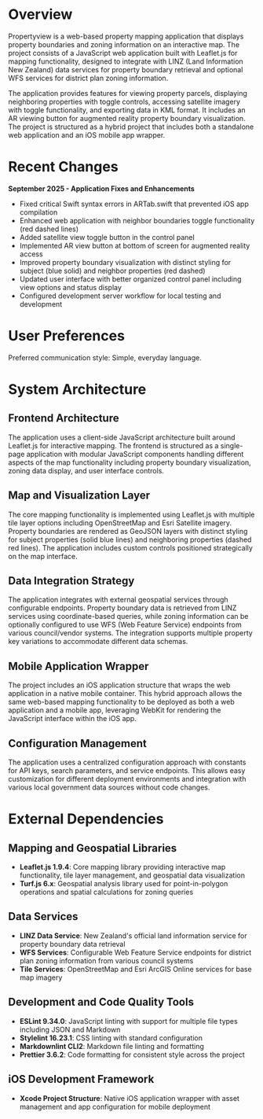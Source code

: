 # Overview

Propertyview is a web-based property mapping application that displays property boundaries and zoning information on an interactive map. The project consists of a JavaScript web application built with Leaflet.js for mapping functionality, designed to integrate with LINZ (Land Information New Zealand) data services for property boundary retrieval and optional WFS services for district plan zoning information.

The application provides features for viewing property parcels, displaying neighboring properties with toggle controls, accessing satellite imagery with toggle functionality, and exporting data in KML format. It includes an AR viewing button for augmented reality property boundary visualization. The project is structured as a hybrid project that includes both a standalone web application and an iOS mobile app wrapper.

# Recent Changes

**September 2025 - Application Fixes and Enhancements**
- Fixed critical Swift syntax errors in ARTab.swift that prevented iOS app compilation
- Enhanced web application with neighbor boundaries toggle functionality (red dashed lines)
- Added satellite view toggle button in the control panel
- Implemented AR view button at bottom of screen for augmented reality access
- Improved property boundary visualization with distinct styling for subject (blue solid) and neighbor properties (red dashed)
- Updated user interface with better organized control panel including view options and status display
- Configured development server workflow for local testing and development

# User Preferences

Preferred communication style: Simple, everyday language.

# System Architecture

## Frontend Architecture
The application uses a client-side JavaScript architecture built around Leaflet.js for interactive mapping. The frontend is structured as a single-page application with modular JavaScript components handling different aspects of the map functionality including property boundary visualization, zoning data display, and user interface controls.

## Map and Visualization Layer
The core mapping functionality is implemented using Leaflet.js with multiple tile layer options including OpenStreetMap and Esri Satellite imagery. Property boundaries are rendered as GeoJSON layers with distinct styling for subject properties (solid blue lines) and neighboring properties (dashed red lines). The application includes custom controls positioned strategically on the map interface.

## Data Integration Strategy
The application integrates with external geospatial services through configurable endpoints. Property boundary data is retrieved from LINZ services using coordinate-based queries, while zoning information can be optionally configured to use WFS (Web Feature Service) endpoints from various council/vendor systems. The integration supports multiple property key variations to accommodate different data schemas.

## Mobile Application Wrapper
The project includes an iOS application structure that wraps the web application in a native mobile container. This hybrid approach allows the same web-based mapping functionality to be deployed as both a web application and a mobile app, leveraging WebKit for rendering the JavaScript interface within the iOS app.

## Configuration Management
The application uses a centralized configuration approach with constants for API keys, search parameters, and service endpoints. This allows easy customization for different deployment environments and integration with various local government data sources without code changes.

# External Dependencies

## Mapping and Geospatial Libraries
- **Leaflet.js 1.9.4**: Core mapping library providing interactive map functionality, tile layer management, and geospatial data visualization
- **Turf.js 6.x**: Geospatial analysis library used for point-in-polygon operations and spatial calculations for zoning queries

## Data Services
- **LINZ Data Service**: New Zealand's official land information service for property boundary data retrieval
- **WFS Services**: Configurable Web Feature Service endpoints for district plan zoning information from various council systems
- **Tile Services**: OpenStreetMap and Esri ArcGIS Online services for base map imagery

## Development and Code Quality Tools
- **ESLint 9.34.0**: JavaScript linting with support for multiple file types including JSON and Markdown
- **Stylelint 16.23.1**: CSS linting with standard configuration
- **Markdownlint CLI2**: Markdown file linting and formatting
- **Prettier 3.6.2**: Code formatting for consistent style across the project

## iOS Development Framework
- **Xcode Project Structure**: Native iOS application wrapper with asset management and app configuration for mobile deployment